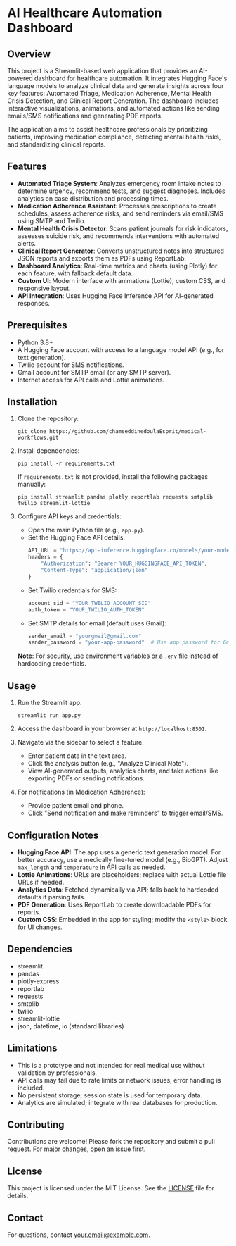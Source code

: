 # AI Healthcare Automation Dashboard

## Overview

This project is a Streamlit-based web application that provides an AI-powered dashboard for healthcare automation. It integrates Hugging Face's language models to analyze clinical data and generate insights across four key features: Automated Triage, Medication Adherence, Mental Health Crisis Detection, and Clinical Report Generation. The dashboard includes interactive visualizations, animations, and automated actions like sending emails/SMS notifications and generating PDF reports.

The application aims to assist healthcare professionals by prioritizing patients, improving medication compliance, detecting mental health risks, and standardizing clinical reports.

## Features

- **Automated Triage System**: Analyzes emergency room intake notes to determine urgency, recommend tests, and suggest diagnoses. Includes analytics on case distribution and processing times.
- **Medication Adherence Assistant**: Processes prescriptions to create schedules, assess adherence risks, and send reminders via email/SMS using SMTP and Twilio.
- **Mental Health Crisis Detector**: Scans patient journals for risk indicators, assesses suicide risk, and recommends interventions with automated alerts.
- **Clinical Report Generator**: Converts unstructured notes into structured JSON reports and exports them as PDFs using ReportLab.
- **Dashboard Analytics**: Real-time metrics and charts (using Plotly) for each feature, with fallback default data.
- **Custom UI**: Modern interface with animations (Lottie), custom CSS, and responsive layout.
- **API Integration**: Uses Hugging Face Inference API for AI-generated responses.

## Prerequisites

- Python 3.8+
- A Hugging Face account with access to a language model API (e.g., for text generation).
- Twilio account for SMS notifications.
- Gmail account for SMTP email (or any SMTP server).
- Internet access for API calls and Lottie animations.

## Installation

1. Clone the repository:
   ```
   git clone https://github.com/chamseddinedoulaEsprit/medical-workflows.git
   ```

2. Install dependencies:
   ```
   pip install -r requirements.txt
   ```

   If `requirements.txt` is not provided, install the following packages manually:
   ```
   pip install streamlit pandas plotly reportlab requests smtplib twilio streamlit-lottie
   ```

3. Configure API keys and credentials:
   - Open the main Python file (e.g., `app.py`).
   - Set the Hugging Face API details:
     ```python
     API_URL = "https://api-inference.huggingface.co/models/your-model-name"  # e.g., "gpt2" or a fine-tuned model
     headers = {
         "Authorization": "Bearer YOUR_HUGGINGFACE_API_TOKEN",
         "Content-Type": "application/json"
     }
     ```
   - Set Twilio credentials for SMS:
     ```python
     account_sid = "YOUR_TWILIO_ACCOUNT_SID"
     auth_token = "YOUR_TWILIO_AUTH_TOKEN"
     ```
   - Set SMTP details for email (default uses Gmail):
     ```python
     sender_email = "yourgmail@gmail.com"
     sender_password = "your-app-password"  # Use app password for Gmail
     ```

   **Note**: For security, use environment variables or a `.env` file instead of hardcoding credentials.

## Usage

1. Run the Streamlit app:
   ```
   streamlit run app.py
   ```

2. Access the dashboard in your browser at `http://localhost:8501`.

3. Navigate via the sidebar to select a feature.
   - Enter patient data in the text area.
   - Click the analysis button (e.g., "Analyze Clinical Note").
   - View AI-generated outputs, analytics charts, and take actions like exporting PDFs or sending notifications.

4. For notifications (in Medication Adherence):
   - Provide patient email and phone.
   - Click "Send notification and make reminders" to trigger email/SMS.

## Configuration Notes

- **Hugging Face API**: The app uses a generic text generation model. For better accuracy, use a medically fine-tuned model (e.g., BioGPT). Adjust `max_length` and `temperature` in API calls as needed.
- **Lottie Animations**: URLs are placeholders; replace with actual Lottie file URLs if needed.
- **Analytics Data**: Fetched dynamically via API; falls back to hardcoded defaults if parsing fails.
- **PDF Generation**: Uses ReportLab to create downloadable PDFs for reports.
- **Custom CSS**: Embedded in the app for styling; modify the `<style>` block for UI changes.

## Dependencies

- streamlit
- pandas
- plotly-express
- reportlab
- requests
- smtplib
- twilio
- streamlit-lottie
- json, datetime, io (standard libraries)

## Limitations

- This is a prototype and not intended for real medical use without validation by professionals.
- API calls may fail due to rate limits or network issues; error handling is included.
- No persistent storage; session state is used for temporary data.
- Analytics are simulated; integrate with real databases for production.

## Contributing

Contributions are welcome! Please fork the repository and submit a pull request. For major changes, open an issue first.

## License

This project is licensed under the MIT License. See the [LICENSE](LICENSE) file for details.

## Contact

For questions, contact [your.email@example.com](mailto:your.email@example.com).
